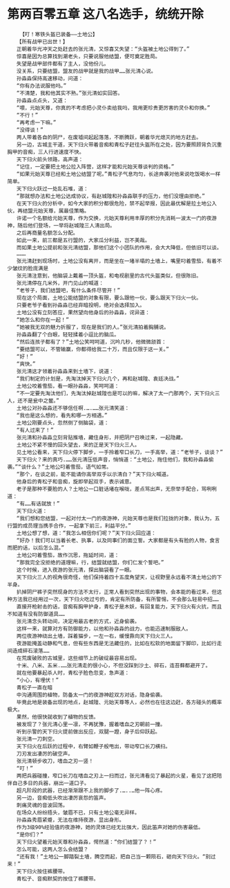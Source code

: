 # 第两百零五章 这八名选手，统统开除
        【叮！寒铁头盔已装备——土地公】
       【所有战甲已出世！】
       正朝着华光冲天之处赶去的张元清，又惊喜又失望：“头盔被土地公得到了。”
       惊喜是因为总算找到潮老头，只要说服他结盟，便可奠定胜局。
       失望是战甲部件都有了主人，没他份儿。
       没关系，只要结盟，盟友的战甲就是我的战甲……张元清心说。
       孙淼淼保持高速移动，问道：
       “你有办法说服他吗。”
       “不清楚，我和他其实不熟。”张元清如实回答。
       孙淼淼点点头，又道：
       “喂，元始天尊，你真的不考虑把小灵仆卖给我吗，我用更珍贵更厉害的灵仆和你换。”
       “不行！”
       “再考虑一下嘛。”
       “没得谈！”
       两人带着各自的阴尸，在废墟间起起落落，不断腾跃，朝着华光熄灭的地方赶去。
       另一边，古城主干道，天下归火带着音痴和青松子赶往头盔所在之处，因为要照顾背负沉重胸甲的音痴，三人行进速度不快。
       天下归火前头领路，高声道：
       “记住，一定要把土地公拉入阵营，这样才能和元始天尊谈判的资格。”
       “如果元始天尊已经和土地公结盟了呢。”青松子气息均匀，长途奔袭对他来说吃饭喝水一样简单。
       天下归火跃过一处乱石堆，道：
       “那就想办法和土地公达成协议，有赵城隍和孙淼淼联手的压力，他们没理由拒绝。”
       在天下归火的分析中，如今大家的积分都很危险，禁不起举报，因此最优解是拉土地公入伙，再结盟元始天尊，属最佳策略。
       许诺一个名额给元始天尊，作为交换，元始天尊利用丰厚的积分先消耗一波太一门的夜游神，随后他们登场，一举将赵城隍三人清出局。
       之后再商量名额怎么分配。
       如此一来，前三都是五行盟的，大家瓜分利益，岂不美哉。
       而如果土地公提前和张元清结盟，那他们这个小团队的作用，会大大降低，但依旧可以谈。
       ………
       张元清赶到现场时，土地公没有离开，而是坐在一堵半塌的土墙上，嘴里叼着雪茄，有着不少皱纹的脸庞满是
       张元清注意到，他脑袋上戴着一顶头盔，和电视剧里的古代头盔类似，但很陈旧。
       张元清停在几米外，开门见山的喊道：
       “老爷子，我们结盟吧，有什么条件尽管开！”
       现在这个局面，土地公能结盟的对象有限，要么跟他一伙，要么跟天下归火一伙。
       只要老爷子看到孙淼淼已经弃暗投明，绝对会选择加入。
       土地公没有立刻答应，果然望向他身后的孙淼淼，诧异道：
       “她怎么和你在一起！”
       “她被我无双的魅力折服了，现在是我们的人。”张元清拍着胸脯说。
       孙淼淼翻了个白眼，轻轻揉着小逗比的脑瓜。
       “然后连孩子都有了？”土地公笑呵呵道，沉吟几秒，他微微颔首：
       “要结盟可以，不管输赢，你都得给我二十万，而且仅限于这一关。”
       “好！”
       “爽快。”
       张元清这才领着孙淼淼来到土墙下，说道：
       “我们制定的计划是，先淘汰掉天下归火几个，再和赵城隍、袁廷决战。”
       土地公咬着雪茄，看一眼孙淼淼，笑呵呵道：
       “不一定要先淘汰他们，先淘汰掉赵城隍也是可以的嘛，解决了太一门那两个，天下归火三人，还不是瓮中之鳖。”
       土地公对孙淼淼还不够信任啊.….……张元清笑道：
       “我也是这么想的，看先和哪一方相遇。”
       土地公刚要点头，忽然侧了侧脑袋，道：
       “有人过来了！”
       张元清和孙淼淼立刻背贴推墙，藏住身形，并把阴尸召唤过来，一起隐藏。
       土地公不紧不慢的回头望去，来的正是天下归火三人。
       见土地公看来，天下归火停下脚步，一手拎着窄口长刀，一手高举，道：“老爷子，谈谈？”
       天下归火？来的真巧.……张元清压低声音，悄悄道：“土地公，拖住他们，我和孙淼淼偷袭。”“谈什么？”土地公叼着雪茄，语气如常。
       “那个，在谈之前，能不能请你高举双手以示清白？”天下归火喊道。
       他身后的青松子和音痴，旋即举起双手，表示诚意。
       老子是那种不要脸的人？土地公一口脏话堵在喉咙，差点骂出声，无奈举手配合，骂咧咧道：
       “有……有话就放！”
       天下归火道：
       “我们想和您结盟，一起对付太一门的夜游神，元始天尊也是我们拉拢的对象，我认为，五行盟的成员理当携手合作，一起拿下前三，利益平分。”
       土地公想了想，道：“我怎么相信你们呢？”天下归火回应道：
       “好办！我们可以当着长老、执事，以及同事们的面立誓。大家都是有头有脸的人物，食言而肥的话，以后怎么混。”
       土地公叼着雪茄，故作沉思，拖延时间，道：
       “那我完全没拒绝的道理嘛，行，结盟就结盟，你们仁发个誓吧。”
       这个时候，进入夜游的张元清，探出脑袋看了一眼。
       天下归火三人的视角很奇怪，他们保持着四十五度角望天，让视野里永远看不清土地公的下半身。
       扒掉阴尸裤子突然现身的方法不太行，正常人看到突然出现的事物，会本能的看过来，但这种方法我已经用过一次，天下归火吃过亏的，肯定有所防备，有所警惕，不会那么轻易中招……
       直接开枪射击的话，音痴有胸甲护身，青松子是木妖，有回复能力，天下归火有火抗，而且不知道有没有防御道具……
       张元清念头转动间，决定用最古老的方式，近身偷袭。
       这样一来，就算对方有防御能力，以他和孙淼淼的战力，也能迅速制服敌人。
       两位夜游神绕出土墙，踩着猫步，一左一右，缓慢靠向天下归火三人。
       夜游能掩盖动静和气息，但有些东西是无法藏住的，比如在松软的地面留下脚印，比如行走间造成碎石滚落……
       在荒废破败的古城里，这些细节上的破绽最容易出现。
       十米、八米、五米.……张元清走的很小心，不但没踩到沙土、碎石，连苔藓都避开了。
       就在他要暴起杀人时，青松子脸色忽变，急声道：
       “小心，有埋伏！”
       青松子一直在暗
       中沟通周围的植物，防备太一门的夜游神趁双方对话，隐身偷袭。
       毕竟此地是装备出现的地点，赵城隍、元始天尊等人，必然也在往这边赶，各方碰头的概率极大。
       果然，他很快就收到了植物的反馈。
       被发现了？张元清心里一凛，不再犹豫，握着嗜血之刃朝前一撞。
       听到示警的天下归火提前做出反应，双腿一蹬，身子后仰跃起。
       张元清一刀刺空。
       天下归火在后跃的过程中，右臂如鞭子般甩出，带动窄口长刀横扫。
       刀刃发出凄厉的破空声。
       张元清顿步收刀，嗜血之刃一竖！
       “叮！”
       两把兵器碰撞，窄口长刀在嗜血之刃上一扫而过，张元清看见了暴起的火星，看见了这把陪伴自己多日的兵器，崩出一道口子。
       超凡阶段的武器，已经渐渐跟不上我的脚步了.…..…他一阵心疼。
       另一边，音痴低头吹出凄厉哀怨的笛声。
       刺痛灵魂的音波回荡。
       在场众人纷纷捂头，皱眉不已，只有土地公毫无异样。
       孙淼淼秀眉紧蹙，无法在维持夜游，显出身形。
       作为3级90%经验值的夜游神，她的灵体已经无比强大，因此笛声对她的伤害最低。
       “是你们？”
       天下归火望着元始天尊和孙淼淼，愕然道：“你们结盟了？！”
       怎么可能，这两人怎么会结盟？
       “还有我！”土地公一脚踏裂土墙，腾空而起，把自己当一颗陨石，砸向天下归火。“别过来！”
       天下归火按住裤腰带。
       青松子、音痴默契的按住了裤腰带。